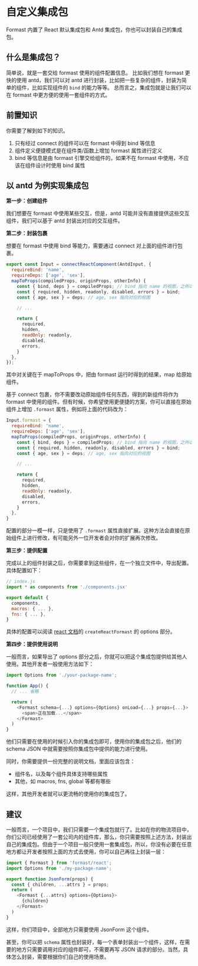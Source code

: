 # 自定义集成包

Formast 内置了 React 默认集成包和 Antd 集成包，你也可以封装自己的集成包。

## 什么是集成包？

简单说，就是一套交给 formast 使用的组件配置信息。
比如我们想在 formast 更快的使用 antd，我们可以对 antd 进行封装，比如把一些复杂的组件，封装为简单的组件，比如实现组件的 `bind` 的能力等等。
总而言之，集成包就是让我们可以在 formast 中更方便的使用一套组件的方式。

## 前置知识

你需要了解到如下的知识。

1. 只有经过 connect 的组件可以在 formast 中得到 bind 等信息
2. 组件定义便捷模式是在组件类/函数上增加 formast 属性进行定义
3. bind 等信息是由 formast 引擎交给组件的，如果不在 formast 中使用，不应该在组件设计时使用 bind 属性

## 以 antd 为例实现集成包

**第一步：创建组件**

我们想要在 formast 中使用某些交互，但是，antd 可能并没有直接提供这些交互组件，我们可以基于 antd 封装出对应的交互组件。

**第二步：封装包裹**

想要在 formast 中使用 bind 等能力，需要通过 connect 对上面的组件进行包裹。

```js
export const Input = connectReactComponent(AntdInput, {
  requireBind: 'name',
  requireDeps: ['age', 'sex'],
  mapToProps(compiledProps, originProps, otherInfo) {
    const { bind, deps } = compiledProps; // bind 指向 name 的视图，之所以叫 `bind` 而不是使用 `name`，是为了方便统一读取
    const { required, hidden, readonly, disabled, errors } = bind;
    const { age, sex } = deps; // age, sex 指向对应的视图

    // ...

    return {
      required,
      hidden,
      readOnly: readonly,
      disabled,
      errors,
    }
  },
});
```

其中对关键在于 mapToProps 中，把由 formast 运行时得到的结果，map 给原始组件。

基于 connect 包裹，你不需要改动原始组件任何东西，得到的新组件将作为 formast 中使用的组件。但有时候，你希望使用更便捷的方案，你可以直接在原始组件上增加 `.formast` 属性，例如将上面的代码改为：

```js
Input.formast = {
  requireBind: 'name',
  requireDeps: ['age', 'sex'],
  mapToProps(compiledProps, originProps, otherInfo) {
    const { bind, deps } = compiledProps; // bind 指向 name 的视图，之所以叫 `bind` 而不是使用 `name`，是为了方便统一读取
    const { required, hidden, readonly, disabled, errors } = bind;
    const { age, sex } = deps; // age, sex 指向对应的视图

    // ...

    return {
      required,
      hidden,
      readOnly: readonly,
      disabled,
      errors,
    }
  },
}
```

配置的部分一模一样，只是使用了 `.formast` 属性直接扩展。这种方法会直接在原始组件上进行修改，有可能另外一位开发者会对你的扩展再次修改。

**第三步：提供配置**

完成以上的组件封装之后，你需要拿到这些组件，在一个独立文件中，导出配置。具体配置如下：

```js
// index.js
import * as components from './components.jsx'

export default {
  components,
  macros: { ... },
  fns: { ... },
}
```

具体的配置可以阅读 [react 文档](react.md)的 `createReactFormast` 的 options 部分。

**第四步：提供使用说明**

一般而言，如果导出了 options 部分之后，你就可以把这个集成包提供给其他人使用。其他开发者一般使用方法如下：

```js
import Options from './your-package-name';

function App() {
  // ... 省略

  return (
    <Formast schema={...} options={Options} onLoad={...} props={...}>
      <span>正在加载...</span>
    </Formast>
  )
}
```

他们只需要在使用的时候引入你的集成包即可，使用你的集成包之后，他们的 schema JSON 中就需要按照你集成包中提供的能力进行使用。

同时，你需要提供一份完整的说明文档，里面应该包含：

- 组件名，以及每个组件具体支持哪些属性
- 其他，如 macros, fns, global 等都有哪些

这样，其他开发者就可以更流畅的使用你的集成包了。

## 建议

一般而言，一个项目中，我们只需要一个集成包就行了。比如在你的物流项目中，你们公司已经使用了一套公司内的组件库，那么，你只需要按照上述方法，封装出自己的集成包。但由于一个项目一般只使用一套集成包，所以，你没有必要在任意地方都让开发者按照上面的方式去使用，你可以自己再往上封装一层：

```js
import { Formast } from 'formast/react';
import Options from './my-package-name';

export function JsonForm(props) {
  const { children, ...attrs } = props;
  return (
    <Formast {...attrs} options={Options}>
      {children}
    </Formast>
  )
}
```

这样，你们项目中，全部地方只需要使用 JsonForm 这个组件。

甚至，你可以把 `schema` 属性也封装好，每一个表单封装出一个组件，这样，在需要的地方只需要调用对应的组件即可，不需要再写 JSON 请求的部分。当然，具体怎么封装，需要根据你们自己的使用场景。
